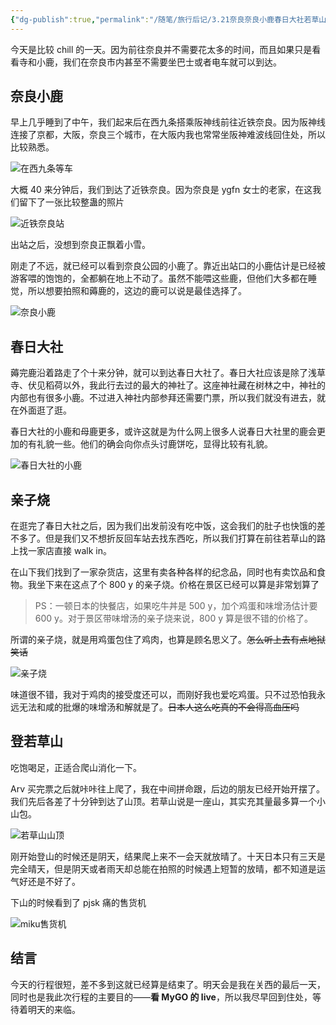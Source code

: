 ```yaml
---
{"dg-publish":true,"permalink":"/随笔/旅行后记/3.21奈良奈良小鹿春日大社若草山/","title":"3.21|奈良|奈良小鹿|春日大社|若草山","tags":["旅行","生活"],"created":"2024-03-21 19:23","updated":"2024-04-17 21:25"}
---
```



今天是比较 chill 的一天。因为前往奈良并不需要花太多的时间，而且如果只是看看寺和小鹿，我们在奈良市内甚至不需要坐巴士或者电车就可以到达。

## 奈良小鹿

早上几乎睡到了中午，我们起来后在西九条搭乘阪神线前往近铁奈良。因为阪神线连接了京都，大阪，奈良三个城市，在大阪内我也常常坐阪神难波线回住处，所以比较熟悉。

![在西九条等车](https://s2.loli.net/2024/04/10/sMumBRAJclZf6Tn.jpg)

大概 40 来分钟后，我们到达了近铁奈良。因为奈良是 ygfn 女士的老家，在这我们留下了一张比较整蛊的照片

![近铁奈良站](https://s2.loli.net/2024/04/10/k9sTaQH5whmGzp4.jpg)

出站之后，没想到奈良正飘着小雪。

刚走了不远，就已经可以看到奈良公园的小鹿了。靠近出站口的小鹿估计是已经被游客喂的饱饱的，全都躺在地上不动了。虽然不能喂这些鹿，但他们大多都在睡觉，所以想要拍照和薅鹿的，这边的鹿可以说是最佳选择了。

![奈良小鹿](https://s2.loli.net/2024/04/10/e9YzVOF1n7NisTR.jpg)

## 春日大社

薅完鹿沿着路走了个十来分钟，就可以到达春日大社了。春日大社应该是除了浅草寺、伏见稻荷以外，我此行去过的最大的神社了。这座神社藏在树林之中，神社的内部也有很多小鹿。不过进入神社内部参拜还需要门票，所以我们就没有进去，就在外面逛了逛。

春日大社的小鹿和母鹿更多，或许这就是为什么网上很多人说春日大社里的鹿会更加的有礼貌一些。他们的确会向你点头讨鹿饼吃，显得比较有礼貌。

![春日大社的小鹿](https://s2.loli.net/2024/04/10/MQ3UKeI5ufSRAac.jpg)

## 亲子烧

在逛完了春日大社之后，因为我们出发前没有吃中饭，这会我们的肚子也快饿的差不多了。但是我们又不想折反回车站去找东西吃，所以我们打算在前往若草山的路上找一家店直接 walk in。

在山下我们找到了一家杂货店，这里有卖各种各样的纪念品，同时也有卖饮品和食物。我坐下来在这点了个 800 y 的亲子烧。价格在景区已经可以算是非常划算了

> PS：一顿日本的快餐店，如果吃牛丼是 500 y，加个鸡蛋和味增汤估计要 600 y。对于景区带味增汤的亲子烧来说，800 y 算是很不错的价格了。

所谓的亲子烧，就是用鸡蛋包住了鸡肉，也算是顾名思义了。~~怎么听上去有点地狱笑话~~

![亲子烧](https://s2.loli.net/2024/04/10/wbtNgsozPDHCe8x.jpg)

味道很不错，我对于鸡肉的接受度还可以，而刚好我也爱吃鸡蛋。只不过恐怕我永远无法和咸的批爆的味增汤和解就是了。~~日本人这么吃真的不会得高血压吗~~

## 登若草山

吃饱喝足，正适合爬山消化一下。

Arv 买完票之后就咔咔往上爬了，我在中间拼命跟，后边的朋友已经开始开摆了。我们先后各差了十分钟到达了山顶。若草山说是一座山，其实充其量最多算一个小山包。

![若草山山顶](https://s2.loli.net/2024/04/10/5NBWsf21qHntZ3x.jpg)

刚开始登山的时候还是阴天，结果爬上来不一会天就放晴了。十天日本只有三天是完全晴天，但是阴天或者雨天却总能在拍照的时候遇上短暂的放晴，都不知道是运气好还是不好了。

下山的时候看到了 pjsk 痛的售货机

![miku售货机](https://s2.loli.net/2024/04/10/Ypc5tziN4vkKAry.jpg)

## 结言

今天的行程很短，差不多到这就已经算是结束了。明天会是我在关西的最后一天，同时也是我此次行程的主要目的——**看 MyGO 的 live**，所以我尽早回到住处，等待着明天的来临。